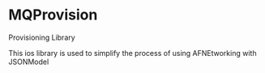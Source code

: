# MQProvision
Provisioning Library

This ios library is used to simplify the process of using AFNEtworking with JSONModel
